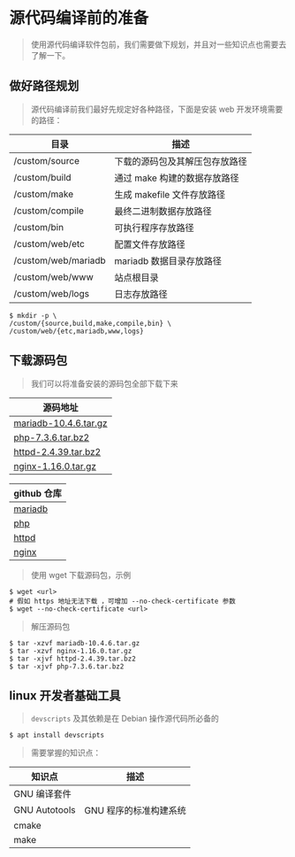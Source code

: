 # 源代码编译前的准备

> 使用源代码编译软件包前，我们需要做下规划，并且对一些知识点也需要去了解一下。

## 做好路径规划

> 源代码编译前我们最好先规定好各种路径，下面是安装 web 开发环境需要的路径：

| 目录                | 描述                           |
| ------------------- | ------------------------------ |
| /custom/source      | 下载的源码包及其解压包存放路径 |
| /custom/build       | 通过 make 构建的数据存放路径   |
| /custom/make        | 生成 makefile 文件存放路径     |
| /custom/compile     | 最终二进制数据存放路径         |
| /custom/bin         | 可执行程序存放路径             |
| /custom/web/etc     | 配置文件存放路径               |
| /custom/web/mariadb | mariadb 数据目录存放路径       |
| /custom/web/www     | 站点根目录                     |
| /custom/web/logs    | 日志存放路径                   |

```shell
$ mkdir -p \
/custom/{source,build,make,compile,bin} \
/custom/web/{etc,mariadb,www,logs}
```

## 下载源码包

> 我们可以将准备安装的源码包全部下载下来

| 源码地址                                                                                                          |
| ----------------------------------------------------------------------------------------------------------------- |
| [mariadb-10.4.6.tar.gz](https://mirrors.tuna.tsinghua.edu.cn/mariadb/mariadb-10.4.6/source/mariadb-10.4.6.tar.gz) |
| [php-7.3.6.tar.bz2](https://www.php.net/distributions/php-7.3.6.tar.bz2)                                          |
| [httpd-2.4.39.tar.bz2](https://mirrors.tuna.tsinghua.edu.cn/apache/httpd/httpd-2.4.39.tar.bz2)                    |
| [nginx-1.16.0.tar.gz](https://nginx.org/download/nginx-1.16.0.tar.gz)                                             |

| github 仓库                                  |
| -------------------------------------------- |
| [mariadb](https://github.com/MariaDB/server) |
| [php](https://github.com/php/php-src)        |
| [httpd](https://github.com/apache/httpd)     |
| [nginx](https://github.com/nginx/nginx)      |

> 使用 wget 下载源码包，示例

```shell
$ wget <url>
# 假如 https 地址无法下载 ，可增加 --no-check-certificate 参数
$ wget --no-check-certificate <url>
```

> 解压源码包

```shell
$ tar -xzvf mariadb-10.4.6.tar.gz
$ tar -xzvf nginx-1.16.0.tar.gz
$ tar -xjvf httpd-2.4.39.tar.bz2
$ tar -xjvf php-7.3.6.tar.bz2
```

## linux 开发者基础工具

> `devscripts` 及其依赖是在 Debian 操作源代码所必备的

```shell
$ apt install devscripts
```

> 需要掌握的知识点：

| 知识点        | 描述                   |
| ------------- | ---------------------- |
| GNU 编译套件  |
| GNU Autotools | GNU 程序的标准构建系统 |
| cmake         |
| make          |
